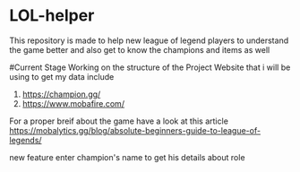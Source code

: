 # LOL-helper
This repository is made to help new league of legend players to understand the game better and also get to know the champions and items as well

#Current Stage 
Working on the structure of the Project 
Website that i will be using to get my data include 
1. https://champion.gg/
2. https://www.mobafire.com/


For a proper breif about the game 
have a look at this article 
https://mobalytics.gg/blog/absolute-beginners-guide-to-league-of-legends/
 
 new feature enter champion's name to get his details about role 
